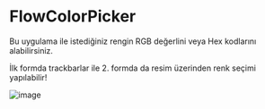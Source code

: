 # FlowColorPicker
Bu uygulama ile istediğiniz rengin RGB değerlini veya Hex kodlarını alabilirsiniz.


İlk formda trackbarlar ile 2. formda da resim üzerinden renk seçimi yapılabilir!


![image](https://user-images.githubusercontent.com/82727570/169653800-ed85f8d1-f115-4b29-85b1-009f9a8c95e8.png)
